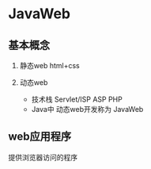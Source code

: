 # JavaWeb

## 基本概念

1. 静态web html+css
2. 动态web

    - 技术栈 Servlet/ISP ASP PHP
    - Java中 动态web开发称为 JavaWeb

## web应用程序

提供浏览器访问的程序